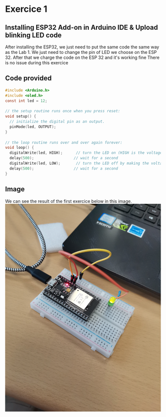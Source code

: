 # Exercice 1

## Installing ESP32 Add-on in Arduino IDE & Upload blinking LED code

After installing the ESP32, we just need to put the same code the same way as the Lab 1. We just need to change the pin of LED we choose on the ESP 32. After that we charge the code on the ESP 32 and it's working fine
There is no issue during this exercice

## Code provided

```C
#include <Arduino.h>
#include <oled.h>
const int led = 12;
 
// the setup routine runs once when you press reset:
void setup() {
  // initialize the digital pin as an output.
  pinMode(led, OUTPUT);
}
 
// the loop routine runs over and over again forever:
void loop() {
  digitalWrite(led, HIGH);      // turn the LED on (HIGH is the voltage level)
  delay(500);                  // wait for a second
  digitalWrite(led, LOW);       // turn the LED off by making the voltage LOW
  delay(500);                  // wait for a second
}
 ```

## Image
We can see the result of the first exercice below in this image.
![Image](https://github.com/efrei-paris-sud/2020-H-Team-of-2/blob/main/lab/4/Exercise/1/Ex1.jpg)

